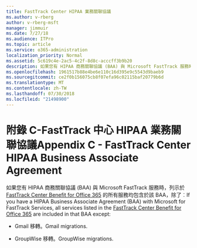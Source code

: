 ```yaml
---
title: FastTrack Center HIPAA 業務關聯協議
ms.author: v-rberg
author: v-rberg-msft
manager: jimmuir
ms.date: 7/27/18
ms.audience: ITPro
ms.topic: article
ms.service: o365-administration
localization_priority: Normal
ms.assetid: 5c619c4e-2ac5-4c2f-8d8c-acccff3b9b20
description: 如果您有 HIPAA 商務關聯協議 (BAA) 與 Microsoft FastTrack 服務時，列示於 FastTrack Center Benefit for Office 365 的所有服務均包含於該 BAA，除了︰
ms.openlocfilehash: 1961517b88e4be6e110c16d395e9c5543d9baeb9
ms.sourcegitcommit: ce2f0b156075cb8f07efa96c02115baf20779b6d
ms.translationtype: MT
ms.contentlocale: zh-TW
ms.lasthandoff: 07/30/2018
ms.locfileid: "21498900"
---
```

# <a name="appendix-c---fasttrack-center-hipaa-business-associate-agreement"></a><span data-ttu-id="0e0e7-103">附錄 C-FastTrack 中心 HIPAA 業務關聯協議</span><span class="sxs-lookup"><span data-stu-id="0e0e7-103">Appendix C - FastTrack Center HIPAA Business Associate Agreement</span></span>

<span data-ttu-id="0e0e7-104">如果您有 HIPAA 商務關聯協議 (BAA) 與 Microsoft FastTrack 服務時，列示於 [FastTrack Center Benefit for Office 365](fasttrack-benefit-for-office-365.md) 的所有服務均包含於該 BAA，除了︰</span><span class="sxs-lookup"><span data-stu-id="0e0e7-104">If you have a HIPAA Business Associate Agreement (BAA) with Microsoft for FastTrack Services, all services listed in the [FastTrack Center Benefit for Office 365](fasttrack-benefit-for-office-365.md) are included in that BAA except:</span></span> 
  
- <span data-ttu-id="0e0e7-105">Gmail 移轉。</span><span class="sxs-lookup"><span data-stu-id="0e0e7-105">Gmail migrations.</span></span>
    
- <span data-ttu-id="0e0e7-106">GroupWise 移轉。</span><span class="sxs-lookup"><span data-stu-id="0e0e7-106">GroupWise migrations.</span></span>
    

